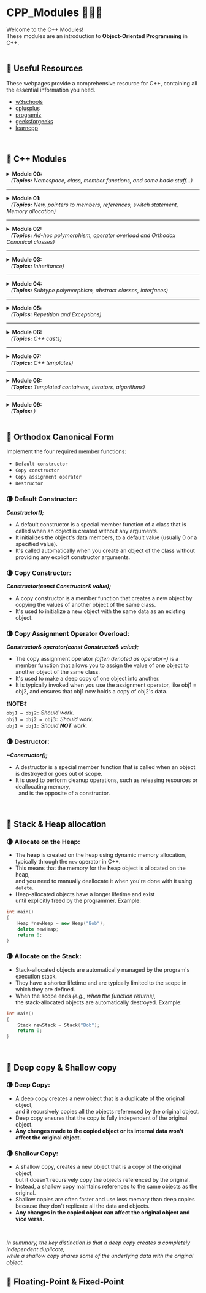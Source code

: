 # CPP_Modules 🌊➕➕

Welcome to the C++ Modules! <br>
These modules are an introduction to **Object-Oriented Programming** in C++.
<br>
<br>

## 	🌠 Useful Resources

These webpages provide a comprehensive resource for C++, containing all the essential information you need. <br>

- [w3schools](https://www.w3schools.com/cpp/cpp_getstarted.asp) 
- [cplusplus](https://cplusplus.com/doc/tutorial/) 
- [programiz](https://www.programiz.com/cpp-programming) 
- [geeksforgeeks](https://www.geeksforgeeks.org/c-plus-plus/)
- [learncpp](https://www.learncpp.com/)
<br>

## 	🌠 C++ Modules

<details>
  <summary><strong>Module 00:</strong> <br> &nbsp;&nbsp;&nbsp;<em>(<strong>Topics:</strong> Namespace, class, member functions, and some basic stuff...)</em></summary>
<br>
  
## Module 00
These exercises provide a range of practical skills and knowledge for working with C++ and building more complex programs, from basic string manipulation to object-oriented programming and debugging.

### 🔸Exercise 00 - Megaphone
This exercise is about string manipulation and basic C++ program structure. <br>
**You'll learn or practice:**
1. Command-line argument handling in C++.
2. Converting strings to uppercase.
3. Creating a simple C++ program structure with Makefile.

<br>

### 🔸Exercise 01 - My Awesome PhoneBook
This exercise focuses on creating a simple phonebook program in C++ and using classes.<br>
**You'll learn or practice:**
1. Object-oriented programming (OOP) concepts, including class design and encapsulation.
2. Input and output in C++, including formatting output.
3. Command-line interaction and implementing basic command parsing.
4. Memory management without dynamic allocation.

<br>

### 🔸Exercise 02 - The Job Of Your Dreams
In this exercise, you are tasked with recreating a missing source file based on provided header files and a log file. <br>
**You'll learn or practice:**
1. Reverse engineering C++ code from header files and expected output.
2. Debugging and fixing C++ code to match specified requirements.
3. Understanding code functionality and relationships between different code files.

<br>

➡️  [Installing/running the programs](https://github.com/JoviMetzger/42Project-CPP_Modules/tree/main/Module%2000)  ⬅️
<br>
<br>

</details>

---

<details>
  <summary><strong>Module 01:</strong> <br> &nbsp;&nbsp;&nbsp;<em>(<strong>Topics:</strong> New, pointers to members, references, switch statement, Memory allocation)</em></summary>
  <br>

 ## Module 01
Each of these exercises in the C++ module teaches you different aspects of C++ programming, including object-oriented programming, memory management, file handling, and more. 

### 🔸Exercise 00 - BraiiiiiiinnnzzzZ
This exercise covers the fundamentals of object-oriented programming in C++ and memory management. <br>
**You'll learn or practice:**
1. Creation of a simple class with private attributes and member functions.
2. Memory management, including object creation on the stack and heap.
3. Practice with C++ class constructors and destructors.

<br>

### 🔸Exercise 01 - Moar brainz!
This exercise focuses on creating pointers to objects and arrays.<br>
**You'll learn or practice:**
1. Allocation and management of memory for an array of objects.
2. Usage of pointers to objects and arrays.
3. Initialization and utilization of objects within an array.

<br>

### 🔸Exercise 02 - HI THIS IS BRAIN
This exercise explores pointers and references in C++ through string manipulation. <br>
**You'll learn or practice:**
1. Understand the concept of pointers and references in C++.
2. Practice printing memory addresses and values of variables, pointers, and references.

**NOTE:**
- (*PTR) can change the value and the address without influencing the original variable.
- (&REF) can change the original value.

<br>

### 🔸Exercise 03 - Unnecessary violence
In this exercise, you'll work with classes and objects, emphasizing constructors and object interactions. <br>
**You'll learn or practice:**
1. Learn about classes and objects in C++.
2. Practice using constructors to initialize objects.
3. Experience with object composition and interactions.

**NOTE:**
- For HumanA, Weapon (&REF) is required to/cannot be NULL; it always needs a weapon.
- For HumanB, Weapon (*PTR) can be NULL, allowing you to call attack() without setting the Weapon.
<br>

### 🔸Exercise 04 -  Sed is for losers
This exercise involves file handling and string manipulation, requiring you to recreate a missing source file <br>
**You'll learn or practice:**
1. Handling files in C++ without using C file manipulation functions.
2. String manipulation and replacement.
3. Error handling and input validation.

**NOTE:** <br>
*Take care of:*
```bash
$ ./replace infile "" "hello"
$ ./replace infile "bee" "bee"
$ ./replace infile "bee" "been"
$ ./replace wrong_infile "hello" "Hello"
```
<br>

### 🔸Exercise 05 - Harl 2.0
In this exercise, you are tasked with recreating a missing source file based on provided header files and a log file. <br>
**You'll learn or practice:**
1. Usage of pointers to member functions in C++.
2. Implementation of a logging system with different log levels.

<br>

### 🔸Exercise 06 - Harl filter
This exercise focuses on program behavior control using the switch statement and log filtering. <br>
**You'll learn or practice:**
1. Application of the switch statement in C++.
2. Filtering and displaying messages based on log levels.
3. Gaining experience in controlling program behavior using conditional statements.

<br>

➡️  [Installing/running the programs](https://github.com/JoviMetzger/42Project-CPP_Modules/tree/main/Module%2001)  ⬅️
<br>
<br>

</details>

---

<details>
  <summary><strong>Module 02:</strong> <br> &nbsp;&nbsp;&nbsp;<em>(<strong>Topics:</strong> Ad-hoc polymorphism, operator overload and Orthodox Cononical classes)</em></summary>
  <br>
  <br>
  <br>

</br>

</details>

---

<details>
  <summary><strong>Module 03:</strong> <br> &nbsp;&nbsp;&nbsp;<em>(<strong>Topics:</strong> Inheritance)</em></summary>
  <br>
  <br>
  <br>

</br>

</details>

---

<details>
  <summary><strong>Module 04:</strong> <br> &nbsp;&nbsp;&nbsp;<em>(<strong>Topics:</strong> Subtype polymorphism, abstract classes, interfaces)</em></summary>
  <br>
  <br>
  <br>

</br>

</details>

---

<details>
  <summary><strong>Module 05:</strong> <br> &nbsp;&nbsp;&nbsp;<em>(<strong>Topics:</strong> Repetition and Exceptions)</em></summary>
  <br>
  <br>
  <br>

</br>

</details>

---

<details>
  <summary><strong>Module 06:</strong> <br> &nbsp;&nbsp;&nbsp;<em>(<strong>Topics:</strong> C++ casts)</em></summary>
  <br>
  <br>
  <br>

</br>

</details>

---

<details>
  <summary><strong>Module 07:</strong> <br> &nbsp;&nbsp;&nbsp;<em>(<strong>Topics:</strong> C++ templates)</em></summary>
  <br>
  <br>
  <br>

</br>

</details>

---

<details>
  <summary><strong>Module 08:</strong> <br> &nbsp;&nbsp;&nbsp;<em>(<strong>Topics:</strong> Templated containers, iterators, algorithms)</em></summary>
  <br>
  <br>
  <br>

</br>

</details>

---

<details>
  <summary><strong>Module 09:</strong> <br> &nbsp;&nbsp;&nbsp;<em>(<strong>Topics:</strong> )</em></summary>
  <br>
  <br>
  <br>

</br>

</details>
<br>


## 🌠 Orthodox Canonical Form

Implement the four required member functions:
- `Default constructor`
- `Copy constructor`
- `Copy assignment operator`
- `Destructor`

### 🌘 Default Constructor:

***Constructor();***
- A default constructor is a special member function of a class that is called when an object is created without any arguments. <br>
- It initializes the object's data members, to a default value (usually 0 or a specified value). <br>
- It's called automatically when you create an object of the class without providing any explicit constructor arguments.

### 🌘 Copy Constructor:

***Constructor(const Constructor& value);***
- A copy constructor is a member function that creates a new object by copying the values of another object of the same class.
- It's used to initialize a new object with the same data as an existing object.

### 🌘 Copy Assignment Operator Overload:

***Constructor& operator(const Constructor& value);***
- The copy assignment operator *(often denoted as operator=)* is a member function that allows you to assign
  the value of one object to another object of the same class.
- It's used to make a deep copy of one object into another. <br>
- It is typically invoked when you use the assignment operator, like obj1 = obj2, and ensures that obj1 now holds a copy of obj2's data.

**❗NOTE:❗** <br>
`obj1 = obj2:` *Should work.* <br>
`obj1 = obj2 = obj3:` *Should work.* <br>
`obj1 = obj1:` *Should **NOT** work.* <br>

### 🌘 Destructor:

***~Constructor();***
- A destructor is a special member function that is called when an object is destroyed or goes out of scope.
- It is used to perform cleanup operations, such as releasing resources or deallocating memory, <br>
&nbsp; and is the opposite of a constructor.
<br>

## 🌠 Stack & Heap allocation

### 🌘 Allocate on the Heap:
- The **heap** is created on the heap using dynamic memory allocation, <br>
  typically through the `new` operator in C++. 
- This means that the memory for the **heap** object is allocated on the heap, <br>
  and you need to manually deallocate it when you're done with it using `delete`. 
- Heap-allocated objects have a longer lifetime and exist <br>
  until explicitly freed by the programmer.
Example:
```c++
int	main()
{
	Heap *newHeap = new Heap("Bob");
	delete newHeap;
	return 0;
}
```

### 🌘 Allocate on the Stack:
- Stack-allocated objects are automatically managed by the program's execution stack. 
- They have a shorter lifetime and are typically limited to the scope in which they are defined. 
- When the scope ends *(e.g., when the function returns)*, <br>
  the stack-allocated objects are automatically destroyed.
Example:
```c++
int	main()
{
	Stack newStack = Stack("Bob");
	return 0;
}
```
<br>

## 🌠 Deep copy & Shallow copy

### 🌘 Deep Copy:
- A deep copy creates a new object that is a duplicate of the original object, <br>
and it recursively copies all the objects referenced by the original object.
- Deep copy ensures that the copy is fully independent of the original object. 
- **Any changes made to the copied object or its internal data won't affect the original object.**

### 🌘 Shallow Copy:
- A shallow copy, creates a new object that is a copy of the original object, <br>
but it doesn't recursively copy the objects referenced by the original.
- Instead, a shallow copy maintains references to the same objects as the original.
- Shallow copies are often faster and use less memory than deep copies <br>
because they don't replicate all the data and objects. 
- **Any changes in the copied object can affect the original object and vice versa.**
<br>

*In summary, the key distinction is that a deep copy creates a completely independent duplicate,* <br> 
*while a shallow copy shares some of the underlying data with the original object.*
<br>

## 🌠 Floating-Point & Fixed-Point
